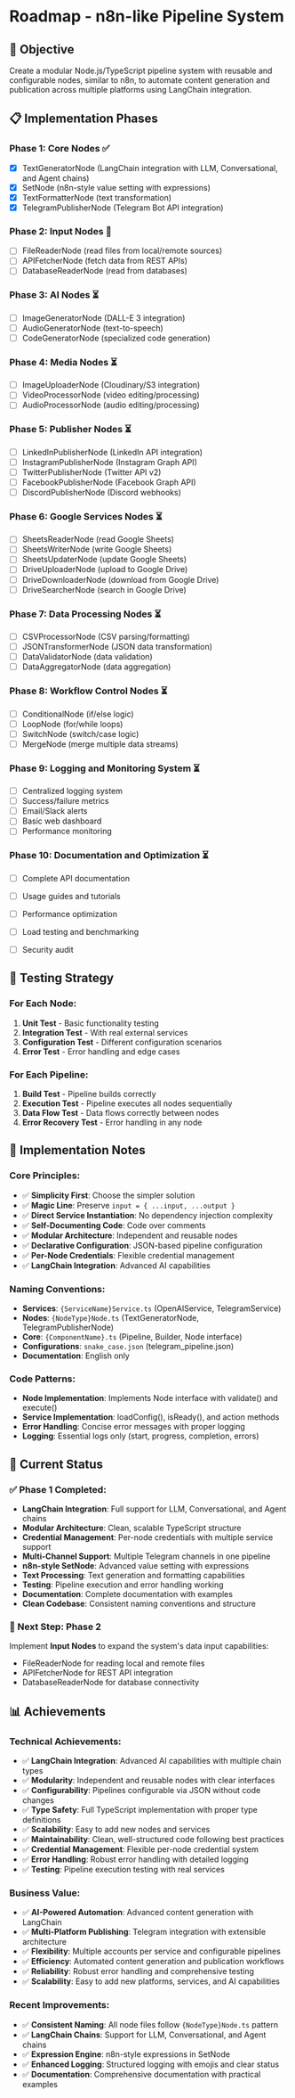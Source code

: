 # Roadmap - n8n-like Pipeline System

## 🎯 Objective
Create a modular Node.js/TypeScript pipeline system with reusable and configurable nodes, similar to n8n, to automate content generation and publication across multiple platforms using LangChain integration.

## 📋 Implementation Phases

### Phase 1: Core Nodes ✅
- [x] TextGeneratorNode (LangChain integration with LLM, Conversational, and Agent chains)
- [x] SetNode (n8n-style value setting with expressions)
- [x] TextFormatterNode (text transformation)
- [x] TelegramPublisherNode (Telegram Bot API integration)

### Phase 2: Input Nodes 🔄
- [ ] FileReaderNode (read files from local/remote sources)
- [ ] APIFetcherNode (fetch data from REST APIs)
- [ ] DatabaseReaderNode (read from databases)

### Phase 3: AI Nodes ⏳
- [ ] ImageGeneratorNode (DALL-E 3 integration)
- [ ] AudioGeneratorNode (text-to-speech)
- [ ] CodeGeneratorNode (specialized code generation)

### Phase 4: Media Nodes ⏳
- [ ] ImageUploaderNode (Cloudinary/S3 integration)
- [ ] VideoProcessorNode (video editing/processing)
- [ ] AudioProcessorNode (audio editing/processing)

### Phase 5: Publisher Nodes ⏳
- [ ] LinkedInPublisherNode (LinkedIn API integration)
- [ ] InstagramPublisherNode (Instagram Graph API)
- [ ] TwitterPublisherNode (Twitter API v2)
- [ ] FacebookPublisherNode (Facebook Graph API)
- [ ] DiscordPublisherNode (Discord webhooks)

### Phase 6: Google Services Nodes ⏳
- [ ] SheetsReaderNode (read Google Sheets)
- [ ] SheetsWriterNode (write Google Sheets)
- [ ] SheetsUpdaterNode (update Google Sheets)
- [ ] DriveUploaderNode (upload to Google Drive)
- [ ] DriveDownloaderNode (download from Google Drive)
- [ ] DriveSearcherNode (search in Google Drive)

### Phase 7: Data Processing Nodes ⏳
- [ ] CSVProcessorNode (CSV parsing/formatting)
- [ ] JSONTransformerNode (JSON data transformation)
- [ ] DataValidatorNode (data validation)
- [ ] DataAggregatorNode (data aggregation)

### Phase 8: Workflow Control Nodes ⏳
- [ ] ConditionalNode (if/else logic)
- [ ] LoopNode (for/while loops)
- [ ] SwitchNode (switch/case logic)
- [ ] MergeNode (merge multiple data streams)

### Phase 9: Logging and Monitoring System ⏳
- [ ] Centralized logging system
- [ ] Success/failure metrics
- [ ] Email/Slack alerts
- [ ] Basic web dashboard
- [ ] Performance monitoring

### Phase 10: Documentation and Optimization ⏳
- [ ] Complete API documentation
- [ ] Usage guides and tutorials
- [ ] Performance optimization
- [ ] Load testing and benchmarking
- [ ] Security audit



## 🧪 Testing Strategy

### For Each Node:
1. **Unit Test** - Basic functionality testing
2. **Integration Test** - With real external services
3. **Configuration Test** - Different configuration scenarios
4. **Error Test** - Error handling and edge cases

### For Each Pipeline:
1. **Build Test** - Pipeline builds correctly
2. **Execution Test** - Pipeline executes all nodes sequentially
3. **Data Flow Test** - Data flows correctly between nodes
4. **Error Recovery Test** - Error handling in any node

## 📝 Implementation Notes

### Core Principles:
- ✅ **Simplicity First**: Choose the simpler solution
- ✅ **Magic Line**: Preserve `input = { ...input, ...output }`
- ✅ **Direct Service Instantiation**: No dependency injection complexity
- ✅ **Self-Documenting Code**: Code over comments
- ✅ **Modular Architecture**: Independent and reusable nodes
- ✅ **Declarative Configuration**: JSON-based pipeline configuration
- ✅ **Per-Node Credentials**: Flexible credential management
- ✅ **LangChain Integration**: Advanced AI capabilities

### Naming Conventions:
- **Services**: `{ServiceName}Service.ts` (OpenAIService, TelegramService)
- **Nodes**: `{NodeType}Node.ts` (TextGeneratorNode, TelegramPublisherNode)
- **Core**: `{ComponentName}.ts` (Pipeline, Builder, Node interface)
- **Configurations**: `snake_case.json` (telegram_pipeline.json)
- **Documentation**: English only

### Code Patterns:
- **Node Implementation**: Implements Node interface with validate() and execute()
- **Service Implementation**: loadConfig(), isReady(), and action methods
- **Error Handling**: Concise error messages with proper logging
- **Logging**: Essential logs only (start, progress, completion, errors)

## 🚀 Current Status

### ✅ Phase 1 Completed:
- **LangChain Integration**: Full support for LLM, Conversational, and Agent chains
- **Modular Architecture**: Clean, scalable TypeScript structure
- **Credential Management**: Per-node credentials with multiple service support
- **Multi-Channel Support**: Multiple Telegram channels in one pipeline
- **n8n-style SetNode**: Advanced value setting with expressions
- **Text Processing**: Text generation and formatting capabilities
- **Testing**: Pipeline execution and error handling working
- **Documentation**: Complete documentation with examples
- **Clean Codebase**: Consistent naming conventions and structure

### 🔄 Next Step: Phase 2
Implement **Input Nodes** to expand the system's data input capabilities:
- FileReaderNode for reading local and remote files
- APIFetcherNode for REST API integration
- DatabaseReaderNode for database connectivity

## 📊 Achievements

### Technical Achievements:
- ✅ **LangChain Integration**: Advanced AI capabilities with multiple chain types
- ✅ **Modularity**: Independent and reusable nodes with clear interfaces
- ✅ **Configurability**: Pipelines configurable via JSON without code changes
- ✅ **Type Safety**: Full TypeScript implementation with proper type definitions
- ✅ **Scalability**: Easy to add new nodes and services
- ✅ **Maintainability**: Clean, well-structured code following best practices
- ✅ **Credential Management**: Flexible per-node credential system
- ✅ **Error Handling**: Robust error handling with detailed logging
- ✅ **Testing**: Pipeline execution testing with real services

### Business Value:
- ✅ **AI-Powered Automation**: Advanced content generation with LangChain
- ✅ **Multi-Platform Publishing**: Telegram integration with extensible architecture
- ✅ **Flexibility**: Multiple accounts per service and configurable pipelines
- ✅ **Efficiency**: Automated content generation and publication workflows
- ✅ **Reliability**: Robust error handling and comprehensive testing
- ✅ **Scalability**: Easy to add new platforms, services, and AI capabilities

### Recent Improvements:
- ✅ **Consistent Naming**: All node files follow `{NodeType}Node.ts` pattern
- ✅ **LangChain Chains**: Support for LLM, Conversational, and Agent chains
- ✅ **Expression Engine**: n8n-style expressions in SetNode
- ✅ **Enhanced Logging**: Structured logging with emojis and clear status
- ✅ **Documentation**: Comprehensive documentation with practical examples 